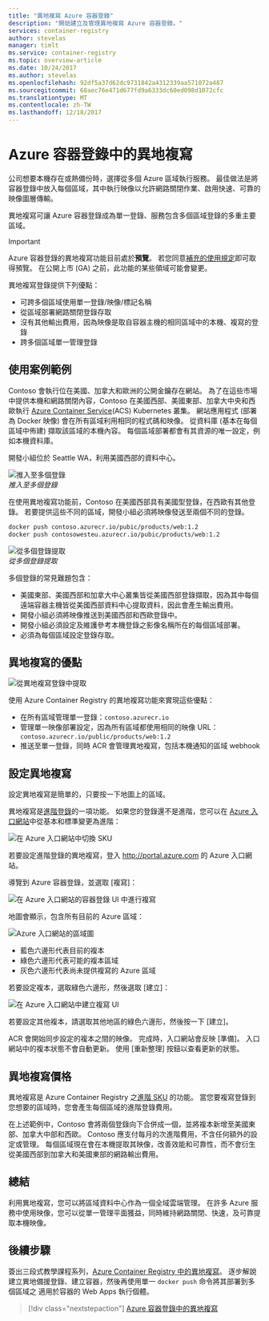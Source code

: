 ```yaml
---
title: "異地複寫 Azure 容器登錄"
description: "開始建立及管理異地複寫 Azure 容器登錄。"
services: container-registry
author: stevelas
manager: timlt
ms.service: container-registry
ms.topic: overview-article
ms.date: 10/24/2017
ms.author: stevelas
ms.openlocfilehash: 92df5a37d62dc9731842a4312339aa571072a487
ms.sourcegitcommit: 68aec76e471d677fd9a6333dc60ed098d1072cfc
ms.translationtype: MT
ms.contentlocale: zh-TW
ms.lasthandoff: 12/18/2017
---
```

# <a name="geo-replication-in-azure-container-registry"></a>Azure 容器登錄中的異地複寫

公司想要本機存在或熱備份時，選擇從多個 Azure 區域執行服務。 最佳做法是將容器登錄中放入每個區域，其中執行映像以允許網路關閉作業、啟用快速、可靠的映像圖層傳輸。

異地複寫可讓 Azure 容器登錄成為單一登錄、服務包含多個區域登錄的多重主要區域。

> [!IMPORTANT]
> Azure 容器登錄的異地複寫功能目前處於**預覽**。 若您同意[補充的使用規定](https://azure.microsoft.com/support/legal/preview-supplemental-terms/)即可取得預覽。 在公開上市 (GA) 之前，此功能的某些領域可能會變更。
>

異地複寫登錄提供下列優點：

* 可跨多個區域使用單一登錄/映像/標記名稱
* 從區域部署網路關閉登錄存取
* 沒有其他輸出費用，因為映像是取自容器主機的相同區域中的本機、複寫的登錄
* 跨多個區域單一管理登錄

## <a name="example-use-case"></a>使用案例範例
Contoso 會執行位在美國、加拿大和歐洲的公開金鑰存在網站。 為了在這些市場中提供本機和網路關閉內容，Contoso 在美國西部、美國東部、加拿大中央和西歐執行 [Azure Container Service](/azure/container-service/kubernetes/)(ACS) Kubernetes 叢集。 網站應用程式 (部署為 Docker 映像) 會在所有區域利用相同的程式碼和映像。 從資料庫 (基本在每個區域中佈建) 擷取該區域的本機內容。 每個區域部署都會有其資源的唯一設定，例如本機資料庫。

開發小組位於 Seattle WA，利用美國西部的資料中心。

![推入至多個登錄](media/container-registry-geo-replication/before-geo-replicate.png)<br />*推入至多個登錄*

在使用異地複寫功能前，Contoso 在美國西部具有美國型登錄，在西歐有其他登錄。 若要提供這些不同的區域，開發小組必須將映像發送至兩個不同的登錄。

```bash
docker push contoso.azurecr.io/pubic/products/web:1.2
docker push contosowesteu.azurecr.io/pubic/products/web:1.2
```
![從多個登錄提取](media/container-registry-geo-replication/before-geo-replicate-pull.png)<br />*從多個登錄提取*

多個登錄的常見難題包含：

* 美國東部、美國西部和加拿大中心叢集皆從美國西部登錄擷取，因為其中每個遠端容器主機皆從美國西部資料中心提取資料，因此會產生輸出費用。
* 開發小組必須將映像推送到美國西部和西歐登錄中。
* 開發小組必須設定及維護參考本機登錄之影像名稱所在的每個區域部署。
* 必須為每個區域設定登錄存取。

## <a name="benefits-of-geo-replication"></a>異地複寫的優點

![從異地複寫登錄中提取](media/container-registry-geo-replication/after-geo-replicate-pull.png)

使用 Azure Container Registry 的異地複寫功能來實現這些優點：

* 在所有區域管理單一登錄：`contoso.azurecr.io`
* 管理單一映像部署設定，因為所有區域都使用相同的映像 URL：`contoso.azurecr.io/public/products/web:1.2`
* 推送至單一登錄，同時 ACR 會管理異地複寫，包括本機通知的區域 webhook

## <a name="configure-geo-replication"></a>設定異地複寫
設定異地複寫是簡單的，只要按一下地圖上的區域。

異地複寫是[進階登錄](container-registry-skus.md)的一項功能。 如果您的登錄還不是進階，您可以在 [Azure 入口網站](https://portal.azure.com)中從基本和標準變更為進階：

![在 Azure 入口網站中切換 SKU](media/container-registry-skus/update-registry-sku.png)

若要設定進階登錄的異地複寫，登入 http://portal.azure.com 的 Azure 入口網站。

導覽到 Azure 容器登錄，並選取 [複寫]：

![在 Azure 入口網站的容器登錄 UI 中進行複寫](media/container-registry-geo-replication/registry-services.png)

地圖會顯示，包含所有目前的 Azure 區域：

 ![Azure 入口網站的區域圖](media/container-registry-geo-replication/registry-geo-map.png)

* 藍色六邊形代表目前的複本
* 綠色六邊形代表可能的複本區域
* 灰色六邊形代表尚未提供複寫的 Azure 區域

若要設定複本，選取綠色六邊形，然後選取 [建立]：

 ![在 Azure 入口網站中建立複寫 UI](media/container-registry-geo-replication/create-replication.png)

若要設定其他複本，請選取其他地區的綠色六邊形，然後按一下 [建立]。

ACR 會開始同步設定的複本之間的映像。 完成時，入口網站會反映 [準備]。 入口網站中的複本狀態不會自動更新。 使用 [重新整理] 按鈕以查看更新的狀態。

## <a name="geo-replication-pricing"></a>異地複寫價格

異地複寫是 Azure Container Registry 之[進階 SKU](container-registry-skus.md) 的功能。 當您要複寫登錄到您想要的區域時，您會產生每個區域的進階登錄費用。

在上述範例中，Contoso 會將兩個登錄向下合併成一個，並將複本新增至美國東部、加拿大中部和西歐。 Contoso 應支付每月的次進階費用，不含任何額外的設定或管理。 每個區域現在會在本機提取其映像，改善效能和可靠性，而不會衍生從美國西部到加拿大和美國東部的網路輸出費用。

## <a name="summary"></a>總結

利用異地複寫，您可以將區域資料中心作為一個全域雲端管理。 在許多 Azure 服務中使用映像，您可以從單一管理平面獲益，同時維持網路關閉、快速，及可靠提取本機映像。

## <a name="next-steps"></a>後續步驟

簽出三段式教學課程系列，[Azure Container Registry 中的異地複寫](container-registry-tutorial-prepare-registry.md)。 逐步解說建立異地備援登錄、建立容器，然後再使用單一 `docker push` 命令將其部署到多個區域之 適用於容器的 Web Apps 執行個體。

> [!div class="nextstepaction"]
> [Azure 容器登錄中的異地複寫](container-registry-tutorial-prepare-registry.md)